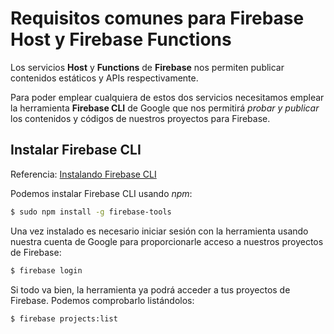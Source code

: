 # Requisitos comunes para Firebase Host y Firebase Functions

Los servicios **Host** y **Functions** de **Firebase** nos permiten publicar contenidos estáticos y APIs respectivamente.

Para poder emplear cualquiera de estos dos servicios necesitamos emplear la herramienta **Firebase CLI** de Google que nos permitirá *probar y publicar* los contenidos y códigos de nuestros proyectos para Firebase.

## Instalar Firebase CLI

Referencia: [Instalando Firebase CLI](https://firebase.google.com/docs/cli?hl=es#install_the_firebase_cli)

Podemos instalar Firebase CLI usando *npm*:

```bash
$ sudo npm install -g firebase-tools
```

Una vez instalado es necesario iniciar sesión con la herramienta usando nuestra cuenta de Google para proporcionarle acceso a nuestros proyectos de Firebase:

```bash
$ firebase login 
```

Si todo va bien, la herramienta ya podrá acceder a tus proyectos de Firebase. Podemos comprobarlo listándolos:

```bash
$ firebase projects:list
```

